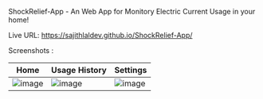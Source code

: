 ShockRelief-App - An Web App for Monitory Electric Current Usage in your home!

Live URL: https://sajithlaldev.github.io/ShockRelief-App/

Screenshots : 

Home | Usage History | Settings
--- | --- | ---
![image](https://user-images.githubusercontent.com/28499651/170882046-c6123805-8184-4e39-b79b-956579149480.png) | ![image](https://user-images.githubusercontent.com/28499651/170882141-2d008592-f4a1-4599-905e-30a7d48b3e7d.png) | ![image](https://user-images.githubusercontent.com/28499651/170882192-c8a6b4ae-851d-4b2a-97ee-c23df9e87adc.png)


